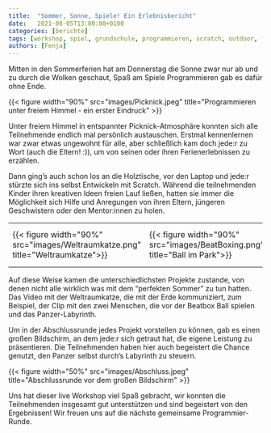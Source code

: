 ```yaml
---
title:  "Sommer, Sonne, Spiele! Ein Erlebnisbericht"
date:   2021-08-05T13:00:00+0100
categories: [berichte]
tags: [workshop, spiel, grundschule, programmieren, scratch, outdoor, ferien, freizeit, bildung]
authors: [Fenja]
---
```


Mitten in den Sommerferien hat am Donnerstag die Sonne zwar nur ab und zu durch die Wolken geschaut, Spaß am Spiele Programmieren gab es dafür ohne Ende.

{{< figure width="90%" src="images/Picknick.jpeg" title="Programmieren unter freiem Himmel - ein erster Eindruck" >}}

Unter freiem Himmel in entspannter Picknick-Atmosphäre konnten sich alle Teilnehmende endlich mal persönlich austauschen. Erstmal kennenlernen war zwar etwas ungewohnt für alle, aber schließlich kam doch jede:r zu Wort (auch die Eltern! :)), um von seinen oder ihren Ferienerlebnissen zu erzählen. 

Dann ging’s auch schon los an die Holztische, vor den Laptop und jede:r stürzte sich ins selbst Entwickeln mit Scratch. Während die teilnehmenden Kinder ihren kreativen Ideen freien Lauf ließen, hatten sie immer die Möglichkeit sich Hilfe und Anregungen von ihren Eltern, jüngeren Geschwistern oder den Mentor:innen zu holen.

||||
|--------------|--------------|-----------------|
|{{< figure width="90%" src="images/Weltraumkatze.png" title="Weltraumkatze">}}|{{< figure width="90%" src="images/BeatBoxing.png" title="Ball im Park">}}|{{< figure width="90%" src="images/panzer.png" title= "Panzer-Labyrinth">}}

Auf diese Weise kamen die unterschiedlichsten Projekte zustande, von denen nicht alle wirklich was mit dem “perfekten Sommer” zu tun hatten. Das Video mit der Weltraumkatze, die mit der Erde kommuniziert, zum Beispiel, der Clip mit den zwei Menschen, die vor der Beatbox Ball spielen und das Panzer-Labyrinth.

Um in der Abschlussrunde jedes Projekt vorstellen zu können, gab es einen großen Bildschirm, an dem jede:r sich getraut hat, die eigene Leistung zu präsentieren. Die Teilnehmenden haben hier auch begeistert die Chance genutzt, den Panzer selbst durch’s Labyrinth zu steuern. 

{{< figure width="50%" src="images/Abschluss.jpeg" title="Abschlussrunde vor dem großen Bildschirm" >}}

Uns hat dieser live Workshop viel Spaß gebracht, wir konnten die Teilnehmenden insgesamt gut unterstützen und sind begeistert von den Ergebnissen! Wir freuen uns auf die nächste gemeinsame Programmier-Runde.





